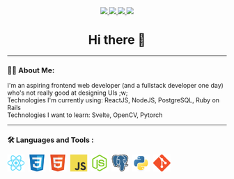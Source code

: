 <!--
**notverygood135/notverygood135** is a ✨ _special_ ✨ repository because its `README.md` (this file) appears on your GitHub profile.

Here are some ideas to get you started:

- 🔭 I’m currently working on ...
- 🌱 I’m currently learning ...
- 👯 I’m looking to collaborate on ...
- 🤔 I’m looking for help with ...
- 💬 Ask me about ...
- 📫 How to reach me: ...
- 😄 Pronouns: ...
- ⚡ Fun fact: ...
-->

<div id="badges" align="center">
  <a href="https://www.facebook.com/akihito.kanbara.946179/">
    <img src="https://img.shields.io/badge/Facebook-darkblue?logo=facebook&logoColor=white&style=for-the-badge" />
  </a>
  <a href="https://twitter.com/lillw29">
    <img src="https://img.shields.io/badge/Twitter-lightblue?logo=twitter&logoColor=white&style=for-the-badge" />
  </a>
  <a href="https://www.youtube.com/channel/UCgFC2qht_vMW9_Qk5MDS-2g">
    <img src="https://img.shields.io/badge/YouTube-red?logo=youtube&logoColor=white&style=for-the-badge" />
  </a>
  <a href="https://www.linkedin.com/in/ph%C3%BA-an-nguy%E1%BB%85n-v%C4%83n-34a578262/">
    <img src="https://img.shields.io/badge/LinkedIn-blue?logo=linkedin&logoColor=white&style=for-the-badge" />
  </a>
</div>
<h1 align="center">Hi there 👋</h1>

---

### :man_technologist: About Me:
I'm an aspiring frontend web developer (and a fullstack developer one day) who's not really good at designing UIs ;w; <br />
Technologies I'm currently using: ReactJS, NodeJS, PostgreSQL, Ruby on Rails <br />
Technologies I want to learn: Svelte, OpenCV, Pytorch

---

### :hammer_and_wrench: Languages and Tools :
<div>
  <img src="https://github.com/devicons/devicon/blob/master/icons/react/react-original.svg" title="React" alt="React" width="40" height="40"/>&nbsp;
  <img src="https://github.com/devicons/devicon/blob/master/icons/css3/css3-original.svg"  title="CSS3" alt="CSS" width="40" height="40"/>&nbsp;
  <img src="https://github.com/devicons/devicon/blob/master/icons/html5/html5-original.svg" title="HTML5" alt="HTML" width="40" height="40"/>&nbsp;
  <img src="https://github.com/devicons/devicon/blob/master/icons/javascript/javascript-original.svg" title="JavaScript" alt="JavaScript" width="40" height="40"/>&nbsp;
  <img src="https://github.com/devicons/devicon/blob/master/icons/nodejs/nodejs-original.svg" title="NodeJS" alt="NodeJS" width="40" height="40"/>&nbsp;
  <img src="https://github.com/devicons/devicon/blob/master/icons/postgresql/postgresql-original.svg" title="PostgreSQL" alt="PostgreSQL" width="40" height="40"/>&nbsp;
  <img src="https://github.com/devicons/devicon/blob/master/icons/python/python-original.svg" title="Python" alt="Python" width="40" height="40"/>&nbsp;
  <img src="https://github.com/devicons/devicon/blob/master/icons/git/git-original.svg" title="Git" **alt="Git" width="40" height="40"/>
</div>
